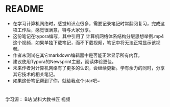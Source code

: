 # README
* 在学习计算机网络时，感觉知识点很多，需要记录笔记时常翻阅复习，完成这项工作后，感觉很满意，特与大家分享。
* 这份笔记在typora编写，其中引用了 计算机网络体系结构分层思想举例.mp4这个视频，如果单独下载笔记，而不下载视频，笔记中将无法正常显示该视频。
* 作者未测试在其它markdown编辑器中是否能正常显示所有内容。
* 建议使用Typora的Newsprint主题，阅读体验更佳。
* 未来作者对计算机网络有了更多的认识，会继续更新。学有余力的同时，分享其它技术的相关笔记。
* 如果这份笔记帮到了你，就给我点个star吧~
# 
学习源： B站 湖科大教书匠 视频
